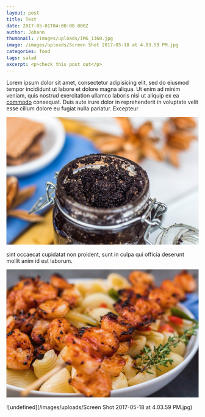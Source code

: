 ```yaml
---
layout: post
title: Test
date: 2017-05-01T04:00:00.000Z
author: Johann
thumbnail: /images/uploads/IMG_1360.jpg
image: /images/uploads/Screen Shot 2017-05-18 at 4.03.59 PM.jpg
categories: food
tags: salad
excerpt: <p>check this post out</p>
---
```

Lorem ipsum dolor sit amet, consectetur adipisicing elit, sed do eiusmod tempor incididunt ut labore et dolore magna aliqua. Ut enim ad minim veniam, quis nostrud exercitation ullamco laboris nisi ut aliquip ex ea [commodo](https://www.bbc.co.uk) consequat. Duis aute irure dolor in reprehenderit in voluptate velit esse cillum dolore eu fugiat nulla pariatur. Excepteur 


![test](/images/uploads/coffee_scrub_3.jpg)

sint occaecat cupidatat non proident, sunt in culpa qui officia deserunt mollit anim id est laborum.

![undefined](/images/uploads/grilled_shrimp_sauce_1.jpg)

![undefined](/images/uploads/Screen Shot 2017-05-18 at 4.03.59 PM.jpg)


